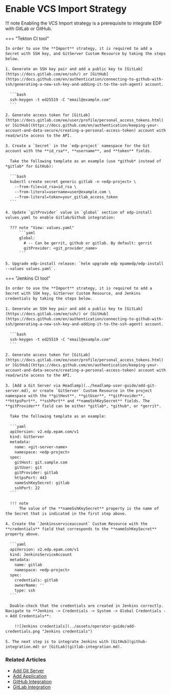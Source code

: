# Enable VCS Import Strategy

!!! note
    Enabling the VCS Import strategy is a prerequisite to integrate EDP with GitLab or GitHub.

=== "Tekton CI tool"

    In order to use the **Import** strategy, it is required to add a Secret with SSH key, and GitServer Custom Resource by taking the steps below.

    1. Generate an SSH key pair and add a public key to [GitLab](https://docs.gitlab.com/ee/ssh/) or [GitHub](https://docs.github.com/en/authentication/connecting-to-github-with-ssh/generating-a-new-ssh-key-and-adding-it-to-the-ssh-agent) account.

      ```bash
      ssh-keygen -t ed25519 -C "email@example.com"
      ```

    2. Generate access token for [GitLab](https://docs.gitlab.com/ee/user/profile/personal_access_tokens.html) or [GitHub](https://docs.github.com/en/authentication/keeping-your-account-and-data-secure/creating-a-personal-access-token) account with read/write access to the API.

    3. Create a `Secret` in the `edp-project` namespace for the Git account with the **id_rsa**, **username**, and **token** fields.

      Take the following template as an example (use *github* instead of *gitlab* for GitHub):

      ```bash
      kubectl create secret generic gitlab -n <edp-project> \
        --from-file=id_rsa=id_rsa \
        --from-literal=username=user@example.com \
        --from-literal=token=your_gitlab_access_token
      ```

    4. Update `gitProvider` value in `global` section of edp-install values.yaml to enable Gitlab/Github integration:

      ??? note "View: values.yaml"
          ```yaml
          global:
            # -- Can be gerrit, github or gitlab. By default: gerrit
            gitProvider: <git_provider_name>
          ```

    5. Upgrade edp-install release: `helm upgrade edp epamedp/edp-install --values values.yaml`.

=== "Jenkins CI tool"

    In order to use the **Import** strategy, it is required to add a Secret with SSH key, GitServer Custom Resource, and Jenkins credentials by taking the steps below.

    1. Generate an SSH key pair and add a public key to [GitLab](https://docs.gitlab.com/ee/ssh/) or [GitHub](https://docs.github.com/en/authentication/connecting-to-github-with-ssh/generating-a-new-ssh-key-and-adding-it-to-the-ssh-agent) account.

      ```bash
      ssh-keygen -t ed25519 -C "email@example.com"
      ```

    2. Generate access token for [GitLab](https://docs.gitlab.com/ee/user/profile/personal_access_tokens.html) or [GitHub](https://docs.github.com/en/authentication/keeping-your-account-and-data-secure/creating-a-personal-access-token) account with read/write access to the API.

    3. [Add a Git Server via Headlamp](../headlamp-user-guide/add-git-server.md), or create `GitServer` Custom Resource in the project namespace with the **gitHost**, **gitUser**, **gitProvider**, **httpsPort**, **sshPort** and **nameSshKeySecret** fields. The **gitProvider** field can be either *gitlab*, *github*, or *gerrit*.

      Take the following template as an example:

      ```yaml
      apiVersion: v2.edp.epam.com/v1
      kind: GitServer
      metadata:
        name: <git-server-name>
        namespace: <edp-project>
      spec:
        gitHost: git.sample.com
        gitUser: git
        gitProvider: gitlab
        httpsPort: 443
        nameSshKeySecret: gitlab
        sshPort: 22
      ```

      !!! note
          The value of the **nameSshKeySecret** property is the name of the Secret that is indicated in the first step above.

    4. Create the `Jenkinsserviceaccount` Custom Resource with the **credentials** field that corresponds to the **nameSshKeySecret** property above.

      ```yaml
      apiVersion: v2.edp.epam.com/v1
      kind: JenkinsServiceAccount
      metadata:
        name: gitlab
        namespace: <edp-project>
      spec:
        credentials: gitlab
        ownerName: ''
        type: ssh
      ```

      Double-check that the credentials are created in Jenkins correctly. Navigate to **Jenkins -> Credentials -> System -> Global Credentials -> Add Credentials**:

        !![Jenkins credentials](../assets/operator-guide/add-credentials.png "Jenkins credentials")

    5. The next step is to integrate Jenkins with [GitHub](github-integration.md) or [GitLab](gitlab-integration.md).

### Related Articles

* [Add Git Server](../headlamp-user-guide/add-git-server.md)
* [Add Application](../user-guide/add-application.md)
* [GitHub Integration](github-integration.md)
* [GitLab Integration](gitlab-integration.md)